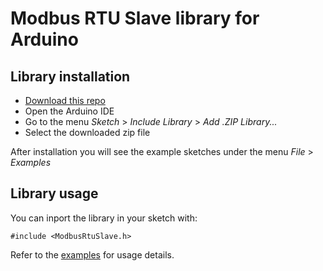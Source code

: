 # Modbus RTU Slave library for Arduino

## Library installation

- [Download this repo](https://github.com/sfera-labs/arduino-modbus-rtu-slave/archive/refs/heads/master.zip)
- Open the Arduino IDE
- Go to the menu *Sketch* > *Include Library* > *Add .ZIP Library...*
- Select the downloaded zip file

After installation you will see the example sketches under the menu *File* > *Examples*

## Library usage

You can inport the library in your sketch with:

    #include <ModbusRtuSlave.h>

Refer to the [examples](./examples) for usage details.
